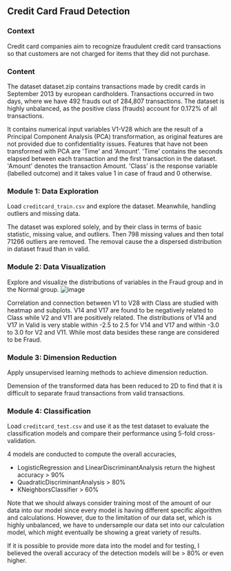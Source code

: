 ## Credit Card Fraud Detection
### Context
Credit card companies aim to recognize fraudulent credit card transactions so that customers are not charged for items that they did not purchase.

### Content
The dataset dataset.zip contains transactions made by credit cards in September 2013 by european cardholders.
Transactions occurred in two days, where we have 492 frauds out of 284,807 transactions. The dataset is highly unbalanced, as the positive class (frauds) account for 0.172% of all transactions. <br>

It contains numerical input variables V1-V28 which are the result of a Principal Component Analysis (PCA) transformation, as original features are not provided due to confidentiality issues. Features that have not been transformed with PCA are 'Time' and 'Amount'. 'Time' contains the seconds elapsed between each transaction and the first transaction in the dataset. 'Amount' denotes the transaction Amount. 'Class' is the response variable (labelled outcome) and it takes value 1 in case of fraud and 0 otherwise.  <br>

### Module 1: Data Exploration
Load `creditcard_train.csv` and explore the dataset. Meanwhile, handling outliers and missing data.

The dataset was explored solely, and by their class in terms of basic statistic, missing value, and outliers. Then 798 missing values and then total 71266 outliers are removed. The removal cause the a dispersed distribution in dataset fraud than in valid. 

### Module 2: Data Visualization
Explore and visualize the distributions of variables in the Fraud group and in the Normal group.
![image](https://github.com/user-attachments/assets/5cd89491-9276-4242-b52b-35f918f8fea7)

Correlation and connection between V1 to V28 with Class are studied with heatmap and subplots. V14 and V17 are found to be negatively related to Class while V2 and V11 are positively related. The distributions of V14 and V17 in Valid is very stable within -2.5 to 2.5 for V14 and V17 and within -3.0 to 3.0 for V2 and V11. While most data besides these range are considered to be Fraud.

### Module 3: Dimension Reduction
Apply unsupervised learning methods to achieve dimension reduction.

Demension of the transformed data has been reduced to 2D to find that it is difficult to separate fraud transactions from valid transactions.

### Module 4: Classification
Load `creditcard_test.csv` and use it as the test dataset to evaluate the classification models and compare their performance using 5-fold cross-validation.

4 models are conducted to compute the overall accuracies, 
- LogisticRegression and LinearDiscriminantAnalysis return the highest accuracy > 90%
- QuadraticDiscriminantAnalysis > 80%
- KNeighborsClassifier > 60%

Note that we should always consider training most of the amount of our data into our model since every model is having different specific algorithm and calculations. However, due to the limitation of our data set, which is highly unbalanced, we have to undersample our data set into our calculation model, which might eventually be showing a great variety of results.

If it is possible to provide more data into the model and for testing, I believed the overall accuracy of the detection models will be > 80% or even higher.

